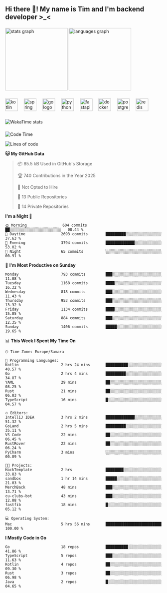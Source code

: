 <h2 align="left">Hi there 👋! My name is Tim and I'm backend developer >_<</h2>

###

<div align="left">
  <img src="https://github-readme-stats-qilm.vercel.app/api?username=intezya&hide_title=false&hide_rank=false&show_icons=true&include_all_commits=true&count_private=true&disable_animations=false&theme=omni&locale=en&hide_border=true&order=1&show=prs_merged&hide=issues" height="200" alt="stats graph"  />
  <img src="https://github-readme-stats-qilm.vercel.app/api/top-langs?username=intezya&locale=en&hide_title=false&layout=donut&langs_count=5&theme=omni&hide_border=true&order=2&exclude_repo=github-readme-stats&hide=mako" height="200" alt="languages graph"  />
</div>

###

<div align="left">
  <img src="https://img.shields.io/badge/Kotlin-7F52FF?logo=kotlin&logoColor=white&style=for-the-badge" height="40" alt="kotlin logo"  />
  <img width="12" />
  <img src="https://img.shields.io/badge/Spring-6DB33F?logo=spring&logoColor=black&style=for-the-badge" height="40" alt="spring logo"  />
  <img width="12" />
  <img src="https://img.shields.io/badge/Go-00ADD8?logo=go&logoColor=white&style=for-the-badge" height="40" alt="go logo"  />
  <img width="12" />
  <img src="https://img.shields.io/badge/Python-3776AB?logo=python&logoColor=white&style=for-the-badge" height="40" alt="python logo"  />
  <img width="12" />
  <img src="https://img.shields.io/badge/FastAPI-009688?logo=fastapi&logoColor=white&style=for-the-badge" height="40" alt="fastapi logo"  />
  <img width="12" />
  <img src="https://img.shields.io/badge/Docker-2496ED?logo=docker&logoColor=white&style=for-the-badge" height="40" alt="docker logo"  />
  <img width="12" />
  <img src="https://img.shields.io/badge/PostgreSQL-4169E1?logo=postgresql&logoColor=white&style=for-the-badge" height="40" alt="postgresql logo"  />
  <img width="12" />
  <img src="https://img.shields.io/badge/Redis-DC382D?logo=redis&logoColor=white&style=for-the-badge" height="40" alt="redis logo"  />
</div>

###

<picture>
	<source
		srcset="https://github-readme-stats-qilm.vercel.app/api/wakatime?username=intezya&theme=omni&layout=compact&hide_border=true"
		media="(prefers-color-scheme: dark)%2C (prefers-color-scheme: no-preference)"
	/>
	<img alt="WakaTime stats" src="https://github-readme-stats-qilm.vercel.app/api/wakatime?username=intezya&theme=omni&layout=compact&hide_border=true&"/>
</picture>

###

<!--START_SECTION:waka-->
![Code Time](http://img.shields.io/badge/Code%20Time-923%20hrs%2036%20mins-blue)

![Lines of code](https://img.shields.io/badge/From%20Hello%20World%20I%27ve%20Written-1.0%20million%20lines%20of%20code-blue)

**🐱 My GitHub Data** 

> 📦 85.5 kB Used in GitHub's Storage 
 > 
> 🏆 740 Contributions in the Year 2025
 > 
> 🚫 Not Opted to Hire
 > 
> 📜 13 Public Repositories 
 > 
> 🔑 14 Private Repositories 
 > 
**I'm a Night 🦉** 

```text
🌞 Morning                604 commits         ██░░░░░░░░░░░░░░░░░░░░░░░   08.44 % 
🌆 Daytime                2693 commits        █████████░░░░░░░░░░░░░░░░   37.63 % 
🌃 Evening                3794 commits        █████████████░░░░░░░░░░░░   53.02 % 
🌙 Night                  65 commits          ░░░░░░░░░░░░░░░░░░░░░░░░░   00.91 % 
```
📅 **I'm Most Productive on Sunday** 

```text
Monday                   793 commits         ███░░░░░░░░░░░░░░░░░░░░░░   11.08 % 
Tuesday                  1168 commits        ████░░░░░░░░░░░░░░░░░░░░░   16.32 % 
Wednesday                818 commits         ███░░░░░░░░░░░░░░░░░░░░░░   11.43 % 
Thursday                 953 commits         ███░░░░░░░░░░░░░░░░░░░░░░   13.32 % 
Friday                   1134 commits        ████░░░░░░░░░░░░░░░░░░░░░   15.85 % 
Saturday                 884 commits         ███░░░░░░░░░░░░░░░░░░░░░░   12.35 % 
Sunday                   1406 commits        █████░░░░░░░░░░░░░░░░░░░░   19.65 % 
```


📊 **This Week I Spent My Time On** 

```text
🕑︎ Time Zone: Europe/Samara

💬 Programming Languages: 
Kotlin                   2 hrs 24 mins       ██████████░░░░░░░░░░░░░░░   40.57 % 
Go                       2 hrs 4 mins        █████████░░░░░░░░░░░░░░░░   34.87 % 
YAML                     29 mins             ██░░░░░░░░░░░░░░░░░░░░░░░   08.25 % 
Rust                     21 mins             ██░░░░░░░░░░░░░░░░░░░░░░░   06.03 % 
TypeScript               16 mins             █░░░░░░░░░░░░░░░░░░░░░░░░   04.57 % 

🔥 Editors: 
IntelliJ IDEA            3 hrs 2 mins        █████████████░░░░░░░░░░░░   51.32 % 
GoLand                   2 hrs 5 mins        █████████░░░░░░░░░░░░░░░░   35.11 % 
VS Code                  22 mins             ██░░░░░░░░░░░░░░░░░░░░░░░   06.45 % 
RustRover                22 mins             ██░░░░░░░░░░░░░░░░░░░░░░░   06.24 % 
PyCharm                  3 mins              ░░░░░░░░░░░░░░░░░░░░░░░░░   00.89 % 

🐱‍💻 Projects: 
HackTemplate             2 hrs               ████████░░░░░░░░░░░░░░░░░   33.83 % 
sandbox                  1 hr 14 mins        █████░░░░░░░░░░░░░░░░░░░░   21.03 % 
MerchBack                48 mins             ███░░░░░░░░░░░░░░░░░░░░░░   13.71 % 
cu-clubs-bot             43 mins             ███░░░░░░░░░░░░░░░░░░░░░░   12.08 % 
fastfib                  18 mins             █░░░░░░░░░░░░░░░░░░░░░░░░   05.12 % 

💻 Operating System: 
Mac                      5 hrs 56 mins       █████████████████████████   100.00 % 
```

**I Mostly Code in Go** 

```text
Go                       18 repos            ██████████░░░░░░░░░░░░░░░   41.86 % 
TypeScript               5 repos             ███░░░░░░░░░░░░░░░░░░░░░░   11.63 % 
Kotlin                   4 repos             ██░░░░░░░░░░░░░░░░░░░░░░░   09.30 % 
Rust                     3 repos             ██░░░░░░░░░░░░░░░░░░░░░░░   06.98 % 
Java                     2 repos             █░░░░░░░░░░░░░░░░░░░░░░░░   04.65 % 
```




<!--END_SECTION:waka-->
